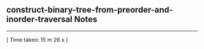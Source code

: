 <h2>construct-binary-tree-from-preorder-and-inorder-traversal Notes</h2><hr>[ Time taken: 15 m 26 s ]